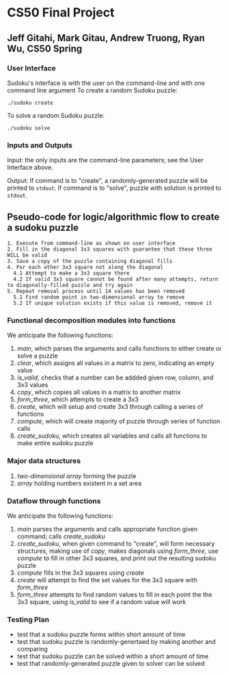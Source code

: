 # CS50 Final Project
## Jeff Gitahi, Mark Gitau, Andrew Truong, Ryan Wu, CS50 Spring

### User Interface
Sudoku's interface is with the user on the command-line and with one command line argument
To create a random Sudoku puzzle:
```
./sudoku create
```
To solve a random Sudoku puzzle:
```
./sudoku solve
```

### Inputs and Outputs
Input: the only inputs are the command-line parameters; see the User Interface above.

Output: If command is to "create", a randomly-generated puzzle will be printed to `stdout`. If command is to "solve", puzzle with solution is printed to `stdout`.

## Pseudo-code for logic/algorithmic flow to create a sudoku puzzle
```
1. Execute from command-line as shown on user interface
2. Fill in the diagonal 3x3 squares with guarantee that these three WILL be valid
3. Save a copy of the puzzle containing diagonal fills
4. For each other 3x3 square not along the diagonal
  4.1 Attempt to make a 3x3 square there
  4.2 If valid 3x3 square cannot be found after many attempts, return to diagonally-filled puzzle and try again
5. Repeat removal process until 14 values has been removed
  5.1 Find random point in two-dimensional array to remove
  5.2 If unique solution exists if this value is removed, remove it
```

### Functional decomposition modules into functions
We anticipate the following functions:
1. *main*, which parses the arguments and calls functions to either create or solve a puzzle
2. *clear*, which assigns all values in a matrix to zero, indicating an empty value
3. *is_valid*, checks that a number can be addded given row, column, and 3x3 values
4. *copy*, which copies all values in a matrix to another matrix
5. *form_three*, which attempts to create a 3x3
6. *create*, which will setup and create 3x3 through calling a series of functions
7. *compute*, which will create majority of puzzle through series of function calls
8. *create_sudoku*, which creates all variables and calls all functions to make entire sudoku puzzle

### Major data structures
1. *two-dimensional array* forming the puzzle
2. *array* holding numbers existent in a set area

### Dataflow through functions
We anticipate the following functions:
1. *main* parses the arguments and calls appropriate function given command; calls *create_sudoku* 
2. *create_sudoku*, when given command to "create", will form necessary structures, making use of *copy*, makes diagonals using *form_three*, use *compute* to fill in other 3x3 squares, and print out the resulting sudoku puzzle
3. *compute* fills in the 3x3 squares using *create*
4. *create* will attempt to find the set values for the 3x3 square with *form_three*
5. *form_three* attempts to find random values to fill in each point the the 3x3 square, using *is_valid* to see if a random value will work

### Testing Plan
- test that a sudoku puzzle forms within short amount of time
- test that sudoku puzzle is randomly-genertaed by making another and comparing
- test that sudoku puzzle can be solved within a short amount of time
- test that randomly-generated puzzle given to solver can be solved
